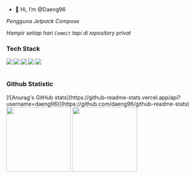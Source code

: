 - 👋 Hi, I’m @Daeng96

*Pengguna Jetpack Compose*

*Hampir setiap hari `Commit` tapi di repository privat*

### Tech Stack
  <img align="left" src="https://img.shields.io/badge/git-%23F05033.svg?logo=git&logoColor=white"/>
  <img align="left" src="https://img.shields.io/badge/Android-3DDC84?logo=android&logoColor=white" />
  <img align="left" src="https://img.shields.io/badge/java-%23ED8B00.svg?logo=java&logoColor=white"/>
  <img align="left" src="https://img.shields.io/badge/kotlin-%230095D5.svg?logo=kotlin&logoColor=white"/>
  <img align="left" src="https://img.shields.io/badge/IntelliJIDEA-000000.svg?logo=intellij-idea&logoColor=white"/>
<br><br>

### Github Statistic
<p align="left">
[![Anurag's GitHub stats](https://github-readme-stats.vercel.app/api?username=daeng96)](https://github.com/daeng96/github-readme-stats)
<img height="170em" src="https://github-readme-stats.vercel.app/api/top-langs/?username=Daeng96&layout=compact&theme=radical"/>

<img height="170em" src="https://github-readme-stats-eight-theta.vercel.app/api?username=Daeng96&show_icons=true&theme=radical&include_all_commits=true&count_private=true"/>
</a>
</p>

